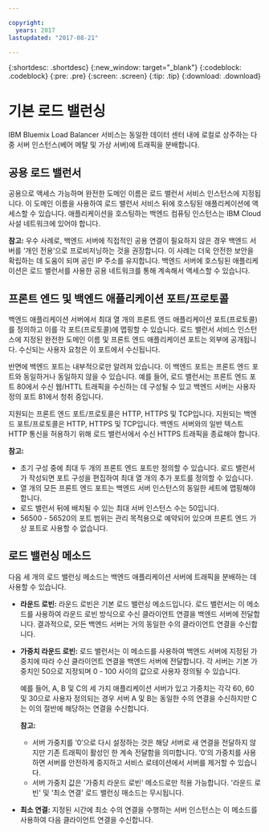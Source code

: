 ```yaml
---

copyright:
  years: 2017
lastupdated: "2017-08-21"

---
```


{:shortdesc: .shortdesc}
{:new_window: target="_blank"}
{:codeblock: .codeblock}
{:pre: .pre}
{:screen: .screen}
{:tip: .tip}
{:download: .download}

# 기본 로드 밸런싱
IBM Bluemix Load Balancer 서비스는 동일한 데이터 센터 내에 로컬로 상주하는 다중 서버 인스턴스(베어 메탈 및 가상 서버)에 트래픽을 분배합니다.  

## 공용 로드 밸런서 
공용으로 액세스 가능하며 완전한 도메인 이름은 로드 밸런서 서비스 인스턴스에 지정됩니다. 이 도메인 이름을 사용하여 로드 밸런서 서비스 뒤에 호스팅된 애플리케이션에 액세스할 수 있습니다. 애플리케이션을 호스팅하는 백엔드 컴퓨팅 인스턴스는 IBM Cloud 사설 네트워크에 있어야 합니다.  

**참고:** 우수 사례로, 백엔드 서버에 직접적인 공용 연결이 필요하지 않은 경우 백엔드 서버를 ‘개인 전용’으로 프로비저닝하는 것을 권장합니다. 이 사례는 더욱 안전한 보안을 확립하는 데 도움이 되며 공인 IP 주소를 유지합니다. 백엔드 서버에 호스팅된 애플리케이션은 로드 밸런서를 사용한 공용 네트워크를 통해 계속해서 액세스할 수 있습니다.   

## 프론트 엔드 및 백엔드 애플리케이션 포트/프로토콜
백엔드 애플리케이션 서버에서 최대 열 개의 프론트 엔드 애플리케이션 포트(프로토콜)를 정의하고 이를 각 포트(프로토콜)에 맵핑할 수 있습니다. 로드 밸런서 서비스 인스턴스에 지정된 완전한 도메인 이름 및 프론트 엔드 애플리케이션 포트는 외부에 공개됩니다. 수신되는 사용자 요청은 이 포트에서 수신됩니다.  

반면에 백엔드 포트는 내부적으로만 알려져 있습니다. 이 백엔드 포트는 프론트 엔드 포트와 동일하거나 동일하지 않을 수 있습니다. 예를 들어, 로드 밸런서는 프론트 엔드 포트 80에서 수신 웹/HTTL 트래픽을 수신하는 데 구성될 수 있고 백엔드 서버는 사용자 정의 포트 81에서 청취 중입니다.  

지원되는 프론트 엔드 포트/프로토콜은 HTTP, HTTPS 및 TCP입니다. 지원되는 백엔드 포트/프로토콜은 HTTP, HTTPS 및 TCP입니다. 백엔드 서버와의 일반 텍스트 HTTP 통신을 허용하기 위해 로드 밸런서에서 수신 HTTPS 트래픽을 종료해야 합니다.  

**참고:**

* 초기 구성 중에 최대 두 개의 프론트 엔드 포트만 정의할 수 있습니다. 로드 밸런서가 작성되면 포트 구성을 편집하여 최대 열 개의 추가 포트를 정의할 수 있습니다. 
* 열 개의 모든 프론트 엔드 포트는 백엔드 서버 인스턴스의 동일한 세트에 맵핑해야 합니다. 
* 로드 밸런서 뒤에 배치될 수 있는 최대 서버 인스턴스 수는 50입니다. 
* 56500 - 56520의 포트 범위는 관리 목적용으로 예약되어 있으며 프론트 엔드 가상 포트로 사용할 수 없습니다.  

## 로드 밸런싱 메소드
다음 세 개의 로드 밸런싱 메소드는 백엔드 애플리케이션 서버에 트래픽을 분배하는 데 사용할 수 있습니다. 

* **라운드 로빈:** 라운드 로빈은 기본 로드 밸런싱 메소드입니다. 로드 밸런서는 이 메소드를 사용하여 라운드 로빈 방식으로 수신 클라이언트 연결을 백엔드 서버에 전달합니다. 결과적으로, 모든 백엔드 서버는 거의 동일한 수의 클라이언트 연결을 수신합니다. 

* **가중치 라운드 로빈:** 로드 밸런서는 이 메소드를 사용하여 백엔드 서버에 지정된 가중치에 따라 수신 클라이언트 연결을 백엔드 서버에 전달합니다. 각 서버는 기본 가중치인 50으로 지정되며 0 - 100 사이의 값으로 사용자 정의될 수 있습니다.  

	예를 들어, A, B 및 C의 세 가지 애플리케이션 서버가 있고 가중치는 각각 60, 60 및 30으로 사용자 정의되는 경우 서버 A 및 B는 동일한 수의 연결을 수신하지만 C는 이의 절반에 해당하는 연결을 수신합니다.  

	**참고:** 

	* 서버 가중치를 ‘0’으로 다시 설정하는 것은 해당 서버로 새 연결을 전달하지 않지만 기존 트래픽이 활성인 한 계속 전달함을 의미합니다. ‘0’의 가중치를 사용하면 서버를 안전하게 중지하고 서비스 로테이션에서 서버를 제거할 수 있습니다.  
	* 서버 가중치 값은 '가중치 라운드 로빈' 메소드로만 적용 가능합니다. '라운드 로빈' 및 '최소 연결' 로드 밸런싱 매소드는 무시됩니다.  

* **최소 연결:** 지정된 시간에 최소 수의 연결을 수행하는 서버 인스턴스는 이 메소드를 사용하여 다음 클라이언트 연결을 수신합니다.  
